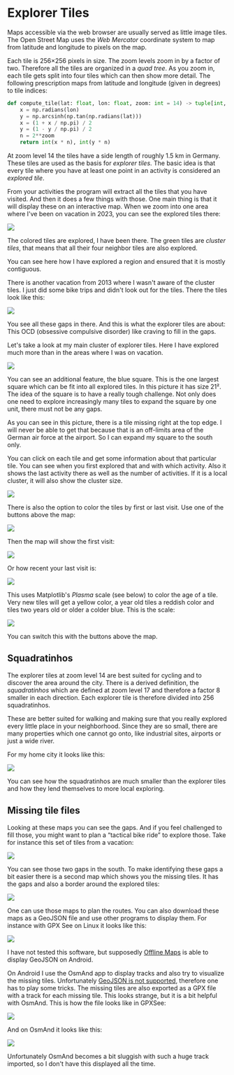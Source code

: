 # Explorer Tiles

Maps accessible via the web browser are usually served as little image tiles. The Open Street Map uses the _Web Mercator_ coordinate system to map from latitude and longitude to pixels on the map.

Each tile is 256×256 pixels in size. The zoom levels zoom in by a factor of two. Therefore all the tiles are organized in a _quad tree_. As you zoom in, each tile gets split into four tiles which can then show more detail. The following prescription maps from latitude and longitude (given in degrees) to tile indices:

```python
def compute_tile(lat: float, lon: float, zoom: int = 14) -> tuple[int, int]:
    x = np.radians(lon)
    y = np.arcsinh(np.tan(np.radians(lat)))
    x = (1 + x / np.pi) / 2
    y = (1 - y / np.pi) / 2
    n = 2**zoom
    return int(x * n), int(y * n)
```

At zoom level 14 the tiles have a side length of roughly 1.5 km in Germany. These tiles are used as the basis for _explorer tiles_. The basic idea is that every tile where you have at least one point in an activity is considered an _explored tile_.

From your activities the program will extract all the tiles that you have visited. And then it does a few things with those. One main thing is that it will display these on an interactive map. When we zoom into one area where I've been on vacation in 2023, you can see the explored tiles there:

![](explorer-sluis.png)

The colored tiles are explored, I have been there. The green tiles are _cluster tiles_, that means that all their four neighbor tiles are also explored.

You can see here how I have explored a region and ensured that it is mostly contiguous.

There is another vacation from 2013 where I wasn't aware of the cluster tiles. I just did some bike trips and didn't look out for the tiles. There the tiles look like this:

![](explorer-sint-annaland.png)

You see all these gaps in there. And this is what the explorer tiles are about: This OCD (obsessive compulsive disorder) like craving to fill in the gaps.

Let's take a look at my main cluster of explorer tiles. Here I have explored much more than in the areas where I was on vacation.

![](explorer-home.png)

You can see an additional feature, the blue square. This is the one largest square which can be fit into all explored tiles. In this picture it has size 21². The idea of the square is to have a really tough challenge. Not only does one need to explore increasingly many tiles to expand the square by one unit, there must not be any gaps.

As you can see in this picture, there is a tile missing right at the top edge. I will never be able to get that because that is an off-limits area of the German air force at the airport. So I can expand my square to the south only.

You can click on each tile and get some information about that particular tile. You can see when you first explored that and with which activity. Also it shows the last activity there as well as the number of activities. If it is a local cluster, it will also show the cluster size.

![](explorer-tooltip.png)

There is also the option to color the tiles by first or last visit. Use one of the buttons above the map:

![](explorer-color-switcher.png)

Then the map will show the first visit:

![](explorer-color-first.png)

Or how recent your last visit is:

![](explorer-color-last.png)

This uses Matplotlib's _Plasma_ scale (see below) to color the age of a tile. Very new tiles will get a yellow color, a year old tiles a reddish color and tiles two years old or older a colder blue. This is the scale:

![](plasma-scale.png)

You can switch this with the buttons above the map.

## Squadratinhos

The explorer tiles at zoom level 14 are best suited for cycling and to discover the area around the city. There is a derived definition, the _squadratinhos_ which are defined at zoom level 17 and therefore a factor 8 smaller in each direction. Each explorer tile is therefore divided into 256 squadratinhos.

These are better suited for walking and making sure that you really explored every little place in your neighborhood. Since they are so small, there are many properties which one cannot go onto, like industrial sites, airports or just a wide river.

For my home city it looks like this:

![](squadratinhos-bonn.png)

You can see how the squadratinhos are much smaller than the explorer tiles and how they lend themselves to more local exploring.

## Missing tile files

Looking at these maps you can see the gaps. And if you feel challenged to fill those, you might want to plan a “tactical bike ride” to explore those. Take for instance this set of tiles from a vacation:

![](explorer-kell.png)

You can see those two gaps in the south. To make identifying these gaps a bit easier there is a second map which shows you the missing tiles. It has the gaps and also a border around the explored tiles:

![](explorer-kell-missing.png)

One can use those maps to plan the routes. You can also download these maps as a GeoJSON file and use other programs to display them. For instance with GPX See on Linux it looks like this:

![](explorer-missing-geojson.png)

I have not tested this software, but supposedly [Offline Maps](https://play.google.com/store/apps/details?id=net.psyberia.offlinemaps) is able to display GeoJSON on Android.

On Android I use the OsmAnd app to display tracks and also try to visualize the missing tiles. Unfortunately [GeoJSON is not supported](https://osmand.net/docs/technical/osmand-file-formats/), therefore one has to play some tricks. The missing tiles are also exported as a GPX file with a track for each missing tile. This looks strange, but it is a bit helpful with OsmAnd. This is how the file looks like in GPXSee:

![](explorer-missing-gpx.png)

And on OsmAnd it looks like this:

![](explorer-osmand.jpg)

Unfortunately OsmAnd becomes a bit sluggish with such a huge track imported, so I don't have this displayed all the time.